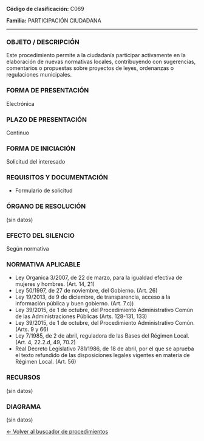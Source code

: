 
**Código de clasificación:** C069

**Familia:** PARTICIPACIÓN CIUDADANA

---

### OBJETO / DESCRIPCIÓN

Este procedimiento permite a la ciudadanía participar activamente en la elaboración de nuevas normativas locales, contribuyendo con sugerencias, comentarios o propuestas sobre proyectos de leyes, ordenanzas o regulaciones municipales.

### FORMA DE PRESENTACIÓN

Electrónica

### PLAZO DE PRESENTACIÓN

Continuo

### FORMA DE INICIACIÓN

Solicitud del interesado

### REQUISITOS Y DOCUMENTACIÓN

- Formulario de solicitud

### ÓRGANO DE RESOLUCIÓN

(sin datos)

### EFECTO DEL SILENCIO

Según normativa

### NORMATIVA APLICABLE

- Ley Organica 3/2007, de 22 de marzo, para la igualdad efectiva de mujeres y hombres. (Art. 14, 21)
- Ley 50/1997, de 27 de noviembre, del Gobierno. (Art. 26)
- Ley 19/2013, de 9 de diciembre, de transparencia, acceso a la información pública y buen gobierno. (Art. 7.c))
- Ley 39/2015, de 1 de octubre, del Procedimiento Administrativo Común de las Administraciones Públicas (Arts. 128-131, 133)
- Ley 39/2015, de 1 de octubre, del Procedimiento Administrativo Común. (Arts. 9 y 66)
- Ley 7/1985, de 2 de abril, reguladora de las Bases del Régimen Local. (Art. 4, 22.2.d, 49, 70.2)
- Real Decreto Legislativo 781/1986, de 18 de abril, por el que se aprueba el texto refundido de las disposiciones legales vigentes en materia de Régimen Local. (Art. 56)

### RECURSOS

(sin datos)

### DIAGRAMA

(sin datos)

[← Volver al buscador de procedimientos](../buscador.md)
